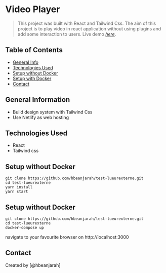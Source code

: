 # Video Player

> This project was built with React and Tailwind Css. The aim of this project is to play video in react application without using plugins and add some interaction to users.
> Live demo [_here_](https://bejewelled-druid-296376.netlify.app/). <!-- If you have the project hosted somewhere, include the link here. -->

## Table of Contents

- [General Info](#general-information)
- [Technologies Used](#technologies-used)
- [Setup without Docker](#setup-without-docker)
- [Setup with Docker](#setup-with-docker)
- [Contact](#contact)
<!-- * [License](#license) -->

## General Information

- Build design system with Tailwind Css
- Use Netlify as web hosting
<!-- You don't have to answer all the questions - just the ones relevant to your project. -->

## Technologies Used

- React
- Tailwind css

## Setup without Docker

```shell
git clone https://github.com/hbeanjarah/test-lueurexterne.git
cd test-lueurexterne
yarn install
yarn start
```
## Setup without Docker

```shell
git clone https://github.com/hbeanjarah/test-lueurexterne.git
cd test-lueurexterne
docker-compose up
```

navigate to your favourite browser on http://localhost:3000
## Contact

Created by [@hbeanjarah]

<!-- Optional -->
<!-- ## License -->
<!-- This project is open source and available under the [... License](). -->

<!-- You don't have to include all sections - just the one's relevant to your project -->
